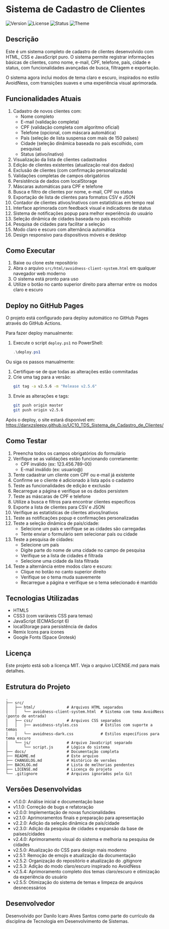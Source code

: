 # Sistema de Cadastro de Clientes

![Version](https://img.shields.io/badge/version-2.5.6-blue)
![License](https://img.shields.io/badge/license-MIT-green)
![Status](https://img.shields.io/badge/status-ativo-brightgreen)
![Theme](https://img.shields.io/badge/theme-AvoidNess-purple)

## Descrição
Este é um sistema completo de cadastro de clientes desenvolvido com HTML, CSS e JavaScript puro. O sistema permite registrar informações básicas de clientes, como nome, e-mail, CPF, telefone, país, cidade e status, com funcionalidades avançadas de busca, filtragem e exportação.

O sistema agora inclui modos de tema claro e escuro, inspirados no estilo AvoidNess, com transições suaves e uma experiência visual aprimorada.

## Funcionalidades Atuais
1. Cadastro de novos clientes com:
   - Nome completo
   - E-mail (validação completa)
   - CPF (validação completa com algoritmo oficial)
   - Telefone (opcional, com máscara automática)
   - País (seleção de lista suspensa com mais de 150 países)
   - Cidade (seleção dinâmica baseada no país escolhido, com pesquisa)
   - Status (ativo/inativo)
2. Visualização da lista de clientes cadastrados
3. Edição de clientes existentes (atualização real dos dados)
4. Exclusão de clientes (com confirmação personalizada)
5. Validações completas de campos obrigatórios
6. Persistência de dados com localStorage
7. Máscaras automáticas para CPF e telefone
8. Busca e filtro de clientes por nome, e-mail, CPF ou status
9. Exportação de lista de clientes para formatos CSV e JSON
10. Contador de clientes ativos/inativos com estatísticas em tempo real
11. Interface aprimorada com feedback visual e indicadores de status
12. Sistema de notificações popup para melhor experiência do usuário
13. Seleção dinâmica de cidades baseada no país escolhido
14. Pesquisa de cidades para facilitar a seleção
15. Modo claro e escuro com alternância automática
16. Design responsivo para dispositivos móveis e desktop

## Como Executar
1. Baixe ou clone este repositório
2. Abra o arquivo `src/html/avoidness-client-system.html` em qualquer navegador web moderno
3. O sistema está pronto para uso
4. Utilize o botão no canto superior direito para alternar entre os modos claro e escuro

## Deploy no GitHub Pages
O projeto está configurado para deploy automático no GitHub Pages através do GitHub Actions.

Para fazer deploy manualmente:
1. Execute o script `deploy.ps1` no PowerShell:
   ```powershell
   .\deploy.ps1
   ```

Ou siga os passos manualmente:
1. Certifique-se de que todas as alterações estão commitadas
2. Crie uma tag para a versão:
   ```bash
   git tag -a v2.5.6 -m "Release v2.5.6"
   ```
3. Envie as alterações e tags:
   ```bash
   git push origin master
   git push origin v2.5.6
   ```

Após o deploy, o site estará disponível em: https://danxzsleepy.github.io/UC10_TDS_Sistema_de_Cadastro_de_Clientes/

## Como Testar
1. Preencha todos os campos obrigatórios do formulário
2. Verifique se as validações estão funcionando corretamente:
   - CPF inválido (ex: 123.456.789-00)
   - E-mail inválido (ex: usuario@)
3. Tente cadastrar um cliente com CPF ou e-mail já existente
4. Confirme se o cliente é adicionado à lista após o cadastro
5. Teste as funcionalidades de edição e exclusão
6. Recarregue a página e verifique se os dados persistem
7. Teste as máscaras de CPF e telefone
8. Utilize a busca e filtros para encontrar clientes específicos
9. Exporte a lista de clientes para CSV e JSON
10. Verifique as estatísticas de clientes ativos/inativos
11. Teste as notificações popup e confirmações personalizadas
12. Teste a seleção dinâmica de país/cidade:
    - Selecione um país e verifique se as cidades são carregadas
    - Tente enviar o formulário sem selecionar país ou cidade
13. Teste a pesquisa de cidades:
    - Selecione um país
    - Digite parte do nome de uma cidade no campo de pesquisa
    - Verifique se a lista de cidades é filtrada
    - Selecione uma cidade da lista filtrada
14. Teste a alternância entre modos claro e escuro:
    - Clique no botão no canto superior direito
    - Verifique se o tema muda suavemente
    - Recarregue a página e verifique se o tema selecionado é mantido

## Tecnologias Utilizadas
- HTML5
- CSS3 (com variáveis CSS para temas)
- JavaScript (ECMAScript 6)
- localStorage para persistência de dados
- Remix Icons para ícones
- Google Fonts (Space Grotesk)

## Licença
Este projeto está sob a licença MIT. Veja o arquivo LICENSE.md para mais detalhes.

## Estrutura do Projeto
```
.
├── src/
│   ├── html/              # Arquivos HTML separados
│   │   └── avoidness-client-system.html  # Sistema com tema AvoidNess (ponto de entrada)
│   ├── css/               # Arquivos CSS separados
│   │   ├── avoidness-styles.css          # Estilos com suporte a temas
│   │   └── avoidness-dark.css            # Estilos específicos para tema escuro
│   └── js/                # Arquivo JavaScript separado
│       └── script.js      # Lógica do sistema
├── docs/                  # Documentação completa
├── README.md              # Este arquivo
├── CHANGELOG.md           # Histórico de versões
├── BACKLOG.md             # Lista de melhorias pendentes
├── LICENSE.md             # Licença do projeto
└── .gitignore             # Arquivos ignorados pelo Git
```

## Versões Desenvolvidas
- v1.0.0: Análise inicial e documentação base
- v1.1.0: Correção de bugs e refatoração
- v2.0.0: Implementação de novas funcionalidades
- v2.1.0: Aprimoramentos finais e preparação para apresentação
- v2.2.0: Adição da seleção dinâmica de país/cidade
- v2.3.0: Adição da pesquisa de cidades e expansão da base de países/cidades
- v2.4.0: Aprimoramento visual do sistema e melhoria na pesquisa de cidades
- v2.5.0: Atualização do CSS para design mais moderno
- v2.5.1: Remoção de emojis e atualização da documentação
- v2.5.2: Organização do repositório e atualização do .gitignore
- v2.5.3: Adição do modo claro/escuro inspirado no AvoidNess
- v2.5.4: Aprimoramento completo dos temas claro/escuro e otimização da experiência do usuário
- v2.5.5: Otimização do sistema de temas e limpeza de arquivos desnecessários

## Desenvolvedor
Desenvolvido por Danilo Icaro Alves Santos como parte do currículo da disciplina de Tecnologia em Desenvolvimento de Sistemas.